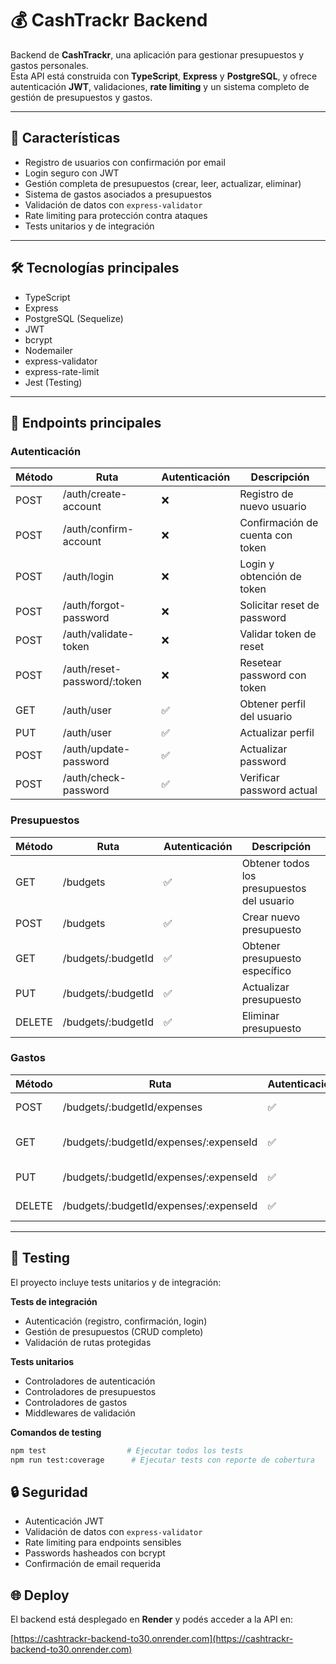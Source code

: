 # 💰 CashTrackr Backend

Backend de **CashTrackr**, una aplicación para gestionar presupuestos y gastos personales.  
Esta API está construida con **TypeScript**, **Express** y **PostgreSQL**, y ofrece autenticación **JWT**, validaciones, **rate limiting** y un sistema completo de gestión de presupuestos y gastos.

---

## 🚀 Características

- Registro de usuarios con confirmación por email
- Login seguro con JWT
- Gestión completa de presupuestos (crear, leer, actualizar, eliminar)
- Sistema de gastos asociados a presupuestos
- Validación de datos con `express-validator`
- Rate limiting para protección contra ataques
- Tests unitarios y de integración

---

## 🛠️ Tecnologías principales

- TypeScript
- Express
- PostgreSQL (Sequelize)
- JWT
- bcrypt
- Nodemailer
- express-validator
- express-rate-limit
- Jest (Testing)

---

## 🔁 Endpoints principales

### Autenticación

| Método | Ruta | Autenticación | Descripción |
|--------|------|---------------|-------------|
| POST   | /auth/create-account | ❌ | Registro de nuevo usuario |
| POST   | /auth/confirm-account | ❌ | Confirmación de cuenta con token |
| POST   | /auth/login | ❌ | Login y obtención de token |
| POST   | /auth/forgot-password | ❌ | Solicitar reset de password |
| POST   | /auth/validate-token | ❌ | Validar token de reset |
| POST   | /auth/reset-password/:token | ❌ | Resetear password con token |
| GET    | /auth/user | ✅ | Obtener perfil del usuario |
| PUT    | /auth/user | ✅ | Actualizar perfil |
| POST   | /auth/update-password | ✅ | Actualizar password |
| POST   | /auth/check-password | ✅ | Verificar password actual |

### Presupuestos

| Método | Ruta | Autenticación | Descripción |
|--------|------|---------------|-------------|
| GET    | /budgets | ✅ | Obtener todos los presupuestos del usuario |
| POST   | /budgets | ✅ | Crear nuevo presupuesto |
| GET    | /budgets/:budgetId | ✅ | Obtener presupuesto específico |
| PUT    | /budgets/:budgetId | ✅ | Actualizar presupuesto |
| DELETE | /budgets/:budgetId | ✅ | Eliminar presupuesto |

### Gastos

| Método | Ruta | Autenticación | Descripción |
|--------|------|---------------|-------------|
| POST   | /budgets/:budgetId/expenses | ✅ | Crear nuevo gasto |
| GET    | /budgets/:budgetId/expenses/:expenseId | ✅ | Obtener gasto específico |
| PUT    | /budgets/:budgetId/expenses/:expenseId | ✅ | Actualizar gasto |
| DELETE | /budgets/:budgetId/expenses/:expenseId | ✅ | Eliminar gasto |

---

## 🧪 Testing

El proyecto incluye tests unitarios y de integración:

**Tests de integración**
- Autenticación (registro, confirmación, login)
- Gestión de presupuestos (CRUD completo)
- Validación de rutas protegidas

**Tests unitarios**
- Controladores de autenticación
- Controladores de presupuestos
- Controladores de gastos
- Middlewares de validación

**Comandos de testing**
```bash
npm test                  # Ejecutar todos los tests
npm run test:coverage      # Ejecutar tests con reporte de cobertura
```
## 🔒 Seguridad

- Autenticación JWT
- Validación de datos con `express-validator`
- Rate limiting para endpoints sensibles
- Passwords hasheados con bcrypt
- Confirmación de email requerida

## 🌐 Deploy

El backend está desplegado en **Render** y podés acceder a la API en:

[https://cashtrackr-backend-to30.onrender.com](https://cashtrackr-backend-to30.onrender.com)

